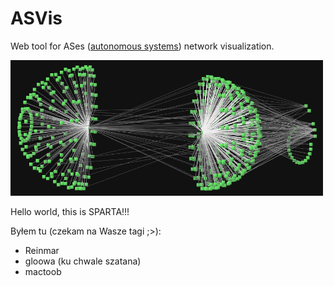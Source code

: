 ASVis
===========

Web tool for ASes (<a href="http://en.wikipedia.org/wiki/Autonomous_system_(Internet)">autonomous systems</a>) network visualization.

<img src="https://github.com/zpi2011asvis/asvis/raw/master/docs/screen1.png" width="500" alt="AS network screenshot">

Hello world, this is SPARTA!!!

Byłem tu (czekam na Wasze tagi ;>):

* Reinmar
* gloowa (ku chwale szatana)
* mactoob

